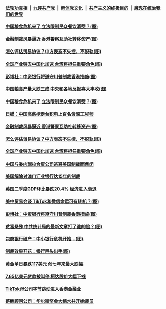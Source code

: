 ####  [法轮功真相](../../../../basic/blob/master/README.md?t=08132202) &nbsp;|&nbsp; [九评共产党](../../../../9ping.md/blob/master/README.md?t=08132202) &nbsp;|&nbsp; [解体党文化](../../../../jtdwh.md/blob/master/README.md?t=08132202)  &nbsp;|&nbsp; [共产主义的终极目的](../../../../gczydzjmd.md/blob/master/README.md?t=08132202) &nbsp;|&nbsp; [魔鬼在统治我们的世界](../../../../mgztzwmdsj.md/blob/master/README.md?t=08132202) 

#### [中国粮食危机来了 立法限制民众餐饮消费？(图)](../pages/p5/942850.md?t=08132202) 

#### [金融制裁风暴逼近 香港警察互助社转移资产(图)](../pages/p5/942839.md?t=08132202) 

#### [怎么评估贸易协议？中方表态不失控、不脱轨(图)](../pages/p5/942765.md?t=08132202) 

#### [全球产业链去中国化加速 台湾将担任重要角色(图)](../pages/p5/942758.md?t=08132202) 


#### [彭博社：中资银行将遵守川普制裁香港措施(图)](../pages/p5/942722.md?t=08132202) 

#### [中国粮食产量大跌三成 中央和各地反报喜大丰收(图)](../pages/p5/942855.md?t=08132202) 

#### [中国粮食危机来了 立法限制民众餐饮消费？(图)](../pages/p5/942850.md?t=08132202) 

#### [日媒：中国高薪挖走台积电上百名资深工程师](../pages/p5/942842.md?t=08132202) 

#### [金融制裁风暴逼近 香港警察互助社转移资产(图)](../pages/p5/942839.md?t=08132202) 

#### [怎么评估贸易协议？中方表态不失控、不脱轨(图)](../pages/p5/942765.md?t=08132202) 

#### [全球产业链去中国化加速 台湾将担任重要角色(图)](../pages/p5/942758.md?t=08132202) 

#### [中国与委内瑞拉合资公司逃避美国制裁而倒闭](../pages/p5/942766.md?t=08132202) 

#### [美国解除对澳门汇业银行达15年的制裁](../pages/p5/942750.md?t=08132202) 

#### [英国二季度GDP环比暴跌20.4% 经济进入衰退](../pages/p5/942746.md?t=08132202) 

#### [美中贸易会谈 TikTok和微信命运可有转机？(图)](../pages/p5/942744.md?t=08132202) 


#### [彭博社：中资银行将遵守川普制裁香港措施(图)](../pages/p5/942722.md?t=08132202) 

#### [贫富悬殊 中共统计局的最新文章打了谁的脸？(图)](../pages/p5/942721.md?t=08132202) 

#### [包商银行破产：中小银行危机开始…(图)](../pages/p5/942675.md?t=08132202) 


#### [制裁效果开花：银行巨头出手(图)](../pages/p5/942673.md?t=08132202) 

#### [黄金单日暴跌117美元 创七年来最大跌幅](../pages/p5/942665.md?t=08132202) 

#### [7.65亿美元贷款被叫停 柯达股价大幅下挫](../pages/p5/942663.md?t=08132202) 

#### [TikTok母公司字节跳动进入香港金融业](../pages/p5/942659.md?t=08132202) 

#### [薪酬顾问公司：华尔街奖金大缩水并开始裁员](../pages/p5/942657.md?t=08132202) 


